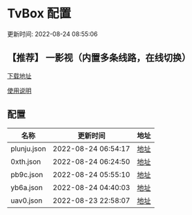 # TvBox 配置

更新时间: 2022-08-24 08:55:06

## 【推荐】 一影视（内置多条线路，在线切换）

[下载地址](https://ghproxy.com/https://raw.githubusercontent.com/tv-player/apks/main/live/一影视.apk)

[使用说明](https://github.com/tv-player/apks/blob/main/README.md)

## 配置


|   名称  | 更新时间  |地址  |
|  ----  | ----  |----  |
|  plunju.json | 2022-08-24 06:54:17 |[地址](https://box.okeybox.top/tv/plunju.json) |
|  0xth.json | 2022-08-24 06:24:50 |[地址](https://box.okeybox.top/tv/0xth.json) |
|  pb9c.json | 2022-08-24 05:55:10 |[地址](https://box.okeybox.top/tv/pb9c.json) |
|  yb6a.json | 2022-08-24 04:40:03 |[地址](https://box.okeybox.top/tv/yb6a.json) |
|  uav0.json | 2022-08-23 22:58:07 |[地址](https://box.okeybox.top/tv/uav0.json) |
  






